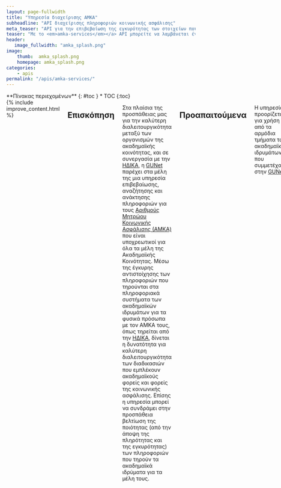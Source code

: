 ```yaml
---
layout: page-fullwidth
title: "Υπηρεσία διαχείρισης AMKA"
subheadline: "API διαχείρισης πληροφοριών κοινωνικής ασφάλισης"
meta_teaser: "API για την επιβεβαίωση της εγκυρότητας των στοιχείων που συνδέονται με τον ΑΜΚΑ."
teaser: "Με το <em>amka-services</em></a> API μπορείτε να λαμβάνεται έγκυρα και επικαιροποιημένα στοιχεία για τους χρήστες σας όπως αυτά εμφανίζονται στα μητρώα κοινωνικής ασφάλισης της ΗΔΙΚΑ"
header:
   image_fullwidth: "amka_splash.png"
image:
    thumb:  amka_splash.png
    homepage: amka_splash.png
categories:
    - apis 
permalink: "/apis/amka-services/"
---
```

<div class="row">
<div class="medium-4 medium-push-8 columns" markdown="1">
<div class="panel radius" markdown="1">
**Πίνακας περιεχομένων**
{: #toc }
*  TOC
{:toc}
</div>
</div><!-- /.medium-4.columns -->

<div class="medium-8 medium-pull-4 columns" markdown="1">
{% include improve_content.html %}

## Επισκόπηση

Στα πλαίσια της προσπάθειας μας για την καλύτερη διαλειτουργικότητα
μεταξύ των οργανισμών της ακαδημαϊκής κοινότητας, και σε συνεργασία με την
[ΗΔΙΚΑ][], η [GUNet][] παρέχει στα μέλη της μια υπηρεσία επιβεβαίωσης, αναζήτησης και ανάκτησης πληροφοριών
για τους [Αριθμούς Μητρώου Κοινωνικής Ασφάλισης (ΑΜΚΑ)][AMKA] που είναι υποχρεωτικοί για όλα τα μέλη της Ακαδημαϊκής Κοινότητας.
Μέσω της έγκυρης αντιστοίχησης των πληροφοριών που τηρούνται στα πληροφοριακά συστήματα
των ακαδημαϊκών ιδρυμάτων για τα φυσικά πρόσωπα με τον ΑΜΚΑ τους, όπως τηρείται
από την [ΗΔΙΚΑ][], δίνεται η δυνατότητα για καλύτερη διαλειτουργικότητα των
διαδικασιών που εμπλέκουν ακαδημαϊκούς φορείς και φορείς της κοινωνικής
ασφάλισης. Επίσης η υπηρεσία μπορεί να συνδράμει στην προσπάθεια βελτίωση της ποιότητας (από την άποψη της πληρότητας και
της εγκυρότητας) των πληροφοριών που τηρούν τα ακαδημαϊκά ιδρύματα για τα μέλη τους.


## Προαπαιτούμενα

Η υπηρεσία προορίζεται για χρήση από τα αρμόδια τμήματα των ακαδημαϊκών
ιδρυμάτων που συμμετέχουν στην [GUNet][]. 

Πρωτού ένα ίδρυμα μπορεί να επωφεληθεί της υπηρεσίας θα πρέπει να του εκχωρηθεί ένα
μυστικό κλειδί για το ίδρυμα, κατόπιν αίτησης των αρμόδιων προσώπων για την διασύνδεση των
πληροφοριακών συστημάτων του ιδρύματος με τις υπηρεσίες της GUNet. Προς το παρόν τα
μυστικά κλειδιά εκδίδονται μέσω της εφαρμογής του [Academic ID][]. Το αρμόδιο
πρόσωπο για την διαχείριση των πληροφοριακών συστημάτων μπορεί, αφού
ταυτοποιηθεί μέσω της ομοσπονδίας της ΕΔΕΤ, συμπληρώνει την [σχετική φόρμα
ενδιαφέροντος][academic-id-form]. Αφού γίνει η αίτηση την, και αφού αυτή
εγκριθεί, ενεργοποιείται το κλειδί και η πρόσβαση στην υπηρεσία θα είναι δυνατή.

## Τεκμηρίωση

Το API της υπηρεσίας είναι διαθέσιμο αρχικά μέσω τεχνολογιών [JSON-RPC][] και
[REST][]. Ακολουθεί η τεκμηρίωση για αυτές τις διεπαφές. Η τεκμηρίωση όπου είναι
δυνατόν προκύπτει αυτόματα από τις προδιαγραφές, που βρίσκονται σε μορφή πηγαίου κώδικα,
στο [`github.com/gunet/amka-services-specs/`][specsrepo].

### Διεπαφή REST

Η διεπαφή REST είναι ένα είδος Web API, που προτείνεται για την κατανάλωση
υπηρεσιών που παρέχονται από τρίτους λόγω της ευελιξίας που προσφέρει και την
ευκολία εξέλιξης στο μέλλον. Είναι τεχνολογία ανεξάρτητη από συγκεκριμένες
πλατφόρμες λειτουργικών ή προγραμματιστικών περιβάλλοντων και βασίζεται
εξ'ολοκλήρου στο πρωτόκολλο HTTP και τις αρχές [REST][]. Πλήρης τεκμηρίωση για
την διεπαφή REST, στα Αγγλικά, καθώς και ένα διαδραστικό περιβάλλον για δοκιμές
μπορεί να βρεθεί στην παρακάτω σελίδα:

> [AMKA Services REST API Documentation][amka-rest-doc]

### Παράδειγμα χρήσης με REST

Παρακάτω θα βρείτε ένα ενδεικτικό παράδειγμα χρήσης του API μέσω της διεπαφής
REST και του γνωστού προγράμματος `curl`. Υποθέτουμε ότι σας έχει εκχωρηθεί το μυστικό κλειδί `12345678912345678912345678912345`:

    curl -v -G \
     -X GET "https://amka-services.gunet.gr/api/rest/v1/ssn_validation" \
     -d "ssn=12312312312" \
     -d "birthdate=1995-01-01" \
     --data-urlencode "surname=ΧΡΗΣΤΗΣ" \
     -H "Accept: application/json" \
     -H "Authorization: Token 12345678912345678912345678912345"

     { "match": "true",
      "ssn": "12312312312",
      "father_en":"FATHERNAME",
      "birth_country":"ΕΛΛΑΔΑ",
      "address_prefecture":"ΑΤΤΙ",
      "sex":"A",
      "birth_municipality":"ΑΤΤΙΚΗ",
      "address_country":"ΕΛΛΑΔΑ",
      "citizenship":"ΕΛΛΑΔΑ",
      "surname_cur_en":"USER",
      "id_num":"XX000000",
      "father_gr":"ΠΑΤΡΩΝΥΜΟ",
      "tel1":"210-1234567",
      "tel2":"210-1234568",
      "last_mod_date":"01/01/1995",
      "id_type":"T",
      "surname_cur_gr":"ΧΡΗΣΤΗΣ",
      "tid":"123654987",
      "id_creation_year":"1995",
      "death_date":"01/01/1995",
      "birth_date":"01/01/1995",
      "name_en":"TEST",
      "address_country_code":"ΕΛ",
      "surname_birth_gr":"ΧΡΗΣΤΗΣ",
      "surname_birth_en":"USER",
      "amka_cur":"12312312312",
      "mother_en":"MOTHERNAME",
      "mother_gr":"ΜΗΤΡΩΝΥΜΟ",
      "death_note":"Λ",
      "name_gr":"ΔΟΚΙΜΑΣΤΙΚΟΣ",
      "address_town":"ΑΘΗΝΑ",
      "amka_in":"12312312312",
      "address_zipcode":"12345",
      "birth_municipality_greek_code":"ΑΤΤΙ",
      "bdate_istrue":"Π",
      "birth_country_code":"ΕΛ",
      "address_street":"ΠΑΝΕΠΙΣΤΗΜΙΟΥΠΟΛΗ" }


### Διεπαφή JSON-RPC

Η τεχνολογία [JSON-RPC][] είναι ένα διαδεδομένο πρωτόκολο κλήσης απομακρυσμένων μεθόδων
(Remote Procedure Call) για το οποίο υπάρχουν πολλές έτοιμες υλοποιήσεις για 
διάφορες πλατφόρμες και γλώσσες προγραμματισμού. Βασίζεται στην τεχνολογία HTTP
και [JSON][]. Η υπηρεσία υποστηρίζει την έκδοση [JSON-RPC 2.0][jsonrpcspec].
Πλήρης τεκμηρίωση για την διεπαφή JSON-RPC, στα Αγγλικά, καθώς και ένα
διαδραστικό περιβάλλον για δοκιμές μπορεί να βρεθεί στην παρακάτω σελίδα:

> [AMKA Services JSON-RPC API Documentation][amka-jsonrpc-doc]


### Παράδειγμα χρήσης με JSON-RPC με χρήση της γλώσσας Perl

Παρακάτω θα βρείτε ένα ενδεικτικό παράδειγμα χρήσης του API μέσω της διεπαφής
JSON-RPC κάνοντας χρήση της γλώσσας Perl. Υποθέτουμε ότι σας έχει εκχωρηθεί το μυστικό κλειδί `209802983402983049280394`
με αναγνωριστικό ID `7`:

    TODO

 [AMKA]: http://amka.gr/ "Αριθμός Μητρώου Κοινωνικής Ασφάλισης"
 [JSON-RPC]: http://jsonrpc.org/ "κεντρική σελίδα για τοJSON-RPC"
 [ΗΔΙΚΑ]: http://www.idika.gr "ΗΔΙΚΑ: Ηλεκτρονική Διακυβέρνηση Κοινωνικής Ασφάλισης"
 [REST]: http://wikipedia.org/wiki/REST "Representational State Transfer (Wikipedia)"
 [Academic ID]: /apis/academicid/ "GUNet: υπηρεσία AcademicID"
 [amka-rest-doc]: http://docs.amkaservices.apiary.io/ "Τεκμηρίωση διεπαφής REST για την υπηρεσία AMKA"
 [amka-jsonrpc-doc]: https://github.com/gunet/amka-services-spec/blob/master/docs/jsonrpc.md "Τεκμηρίωση διεπαφής JSON-RPC για την υπηρεσία AMKA"
 [specsrepo]: http://github.com/gunet/amka-services-specs/ "Προδιαγραφές για τα API της υπηρεσίας ΑΜΚΑ"
 [jsonrpcspec]: http://www.jsonrpc.org/specification "Προδιαγραφές για την έκδοση 2.0 του JSON-RPC"
 [JSON]: http://www.ietf.org/rfc/rfc4627.txt "RFC4627: Javascript Object Notation"
 [GUNet]: http://gunet.gr "Ακαδημαϊκό διαδίκτυο (GUNet)"
 [academic-id-form]: https://academicid.gunet.gr/#form-of-interest "AcademicID: αίτηση ενδιαφέροντος"

</div><!-- /.medium-8.columns -->

</div><!-- /.row -->


